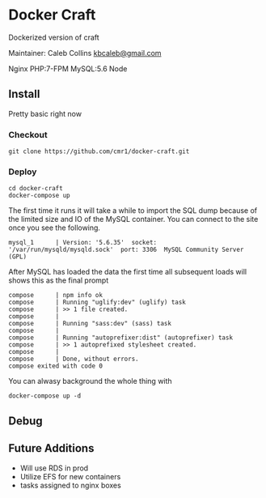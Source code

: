 # Docker Craft
Dockerized version of craft

Maintainer: Caleb Collins <kbcaleb@gmail.com>

Nginx
PHP:7-FPM
MySQL:5.6
Node

## Install
Pretty basic right now

### Checkout
```shell
git clone https://github.com/cmr1/docker-craft.git
```

### Deploy
```shell
cd docker-craft
docker-compose up
```
The first time it runs it will take a while to import the SQL dump because of the limited size and IO of the MySQL container.
You can connect to the site once you see the following.
```shell
mysql_1      | Version: '5.6.35'  socket: '/var/run/mysqld/mysqld.sock'  port: 3306  MySQL Community Server (GPL)
```
After MySQL has loaded the data the first time all subsequent loads will shows this as the final prompt
```shell
compose      | npm info ok
compose      | Running "uglify:dev" (uglify) task
compose      | >> 1 file created.
compose      |
compose      | Running "sass:dev" (sass) task
compose      |
compose      | Running "autoprefixer:dist" (autoprefixer) task
compose      | >> 1 autoprefixed stylesheet created.
compose      |
compose      | Done, without errors.
compose exited with code 0
```
You can alwasy background the whole thing with
```shell
docker-compose up -d
```

## Debug

## Future Additions
* Will use RDS in prod
* Utilize EFS for new containers
* tasks assigned to nginx boxes
